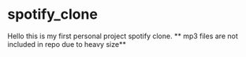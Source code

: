 ﻿# spotify_clone
 Hello this is my first personal project spotify clone.
** mp3 files are not included in repo due to heavy size**

